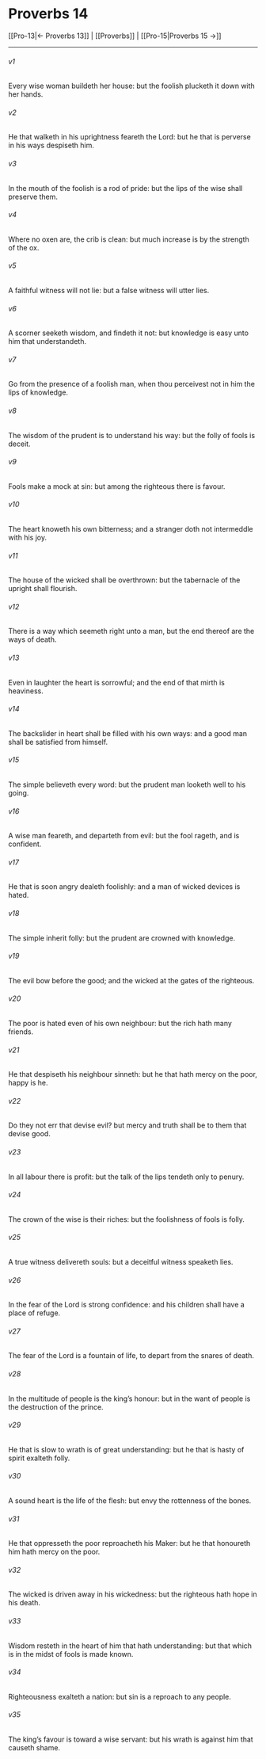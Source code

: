 # Proverbs 14

[[Pro-13|← Proverbs 13]] | [[Proverbs]] | [[Pro-15|Proverbs 15 →]]
***

###### v1
Every wise woman buildeth her house: but the foolish plucketh it down with her hands.
###### v2
He that walketh in his uprightness feareth the Lord: but he that is perverse in his ways despiseth him.
###### v3
In the mouth of the foolish is a rod of pride: but the lips of the wise shall preserve them.
###### v4
Where no oxen are, the crib is clean: but much increase is by the strength of the ox.
###### v5
A faithful witness will not lie: but a false witness will utter lies.
###### v6
A scorner seeketh wisdom, and findeth it not: but knowledge is easy unto him that understandeth.
###### v7
Go from the presence of a foolish man, when thou perceivest not in him the lips of knowledge.
###### v8
The wisdom of the prudent is to understand his way: but the folly of fools is deceit.
###### v9
Fools make a mock at sin: but among the righteous there is favour.
###### v10
The heart knoweth his own bitterness; and a stranger doth not intermeddle with his joy.
###### v11
The house of the wicked shall be overthrown: but the tabernacle of the upright shall flourish.
###### v12
There is a way which seemeth right unto a man, but the end thereof are the ways of death.
###### v13
Even in laughter the heart is sorrowful; and the end of that mirth is heaviness.
###### v14
The backslider in heart shall be filled with his own ways: and a good man shall be satisfied from himself.
###### v15
The simple believeth every word: but the prudent man looketh well to his going.
###### v16
A wise man feareth, and departeth from evil: but the fool rageth, and is confident.
###### v17
He that is soon angry dealeth foolishly: and a man of wicked devices is hated.
###### v18
The simple inherit folly: but the prudent are crowned with knowledge.
###### v19
The evil bow before the good; and the wicked at the gates of the righteous.
###### v20
The poor is hated even of his own neighbour: but the rich hath many friends.
###### v21
He that despiseth his neighbour sinneth: but he that hath mercy on the poor, happy is he.
###### v22
Do they not err that devise evil? but mercy and truth shall be to them that devise good.
###### v23
In all labour there is profit: but the talk of the lips tendeth only to penury.
###### v24
The crown of the wise is their riches: but the foolishness of fools is folly.
###### v25
A true witness delivereth souls: but a deceitful witness speaketh lies.
###### v26
In the fear of the Lord is strong confidence: and his children shall have a place of refuge.
###### v27
The fear of the Lord is a fountain of life, to depart from the snares of death.
###### v28
In the multitude of people is the king’s honour: but in the want of people is the destruction of the prince.
###### v29
He that is slow to wrath is of great understanding: but he that is hasty of spirit exalteth folly.
###### v30
A sound heart is the life of the flesh: but envy the rottenness of the bones.
###### v31
He that oppresseth the poor reproacheth his Maker: but he that honoureth him hath mercy on the poor.
###### v32
The wicked is driven away in his wickedness: but the righteous hath hope in his death.
###### v33
Wisdom resteth in the heart of him that hath understanding: but that which is in the midst of fools is made known.
###### v34
Righteousness exalteth a nation: but sin is a reproach to any people.
###### v35
The king’s favour is toward a wise servant: but his wrath is against him that causeth shame. 
